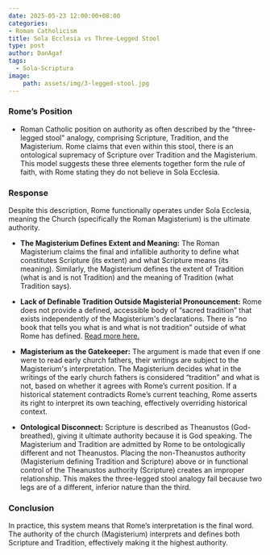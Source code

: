 ```yaml
---
date: 2025-05-23 12:00:00+08:00
categories:
- Roman Catholicism
title: Sola Ecclesia vs Three-Legged Stool
type: post
author: DanAgaf
tags:
  - Sola-Scriptura
image:
    path: assets/img/3-legged-stool.jpg
---
```


### Rome’s Position

- Roman Catholic position on authority as often described by the "three-legged stool" analogy, comprising Scripture, Tradition, and the Magisterium. Rome claims that even within this stool, there is an ontological supremacy of Scripture over Tradition and the Magisterium. This model suggests these three elements together form the rule of faith, with Rome stating they do not believe in Sola Ecclesia.

### Response

Despite this description, Rome functionally operates under Sola Ecclesia, meaning the Church (specifically the Roman Magisterium) is the ultimate authority.

- **The Magisterium Defines Extent and Meaning:** The Roman Magisterium claims the final and infallible authority to define what constitutes Scripture (its extent) and what Scripture means (its meaning). Similarly, the Magisterium defines the extent of Tradition (what is and is not Tradition) and the meaning of Tradition (what Tradition says).

- **Lack of Definable Tradition Outside Magisterial Pronouncement:** Rome does not provide a defined, accessible body of “sacred tradition” that exists independently of the Magisterium's declarations. There is “no book that tells you what is and what is not tradition” outside of what Rome has defined. [Read more here.](/posts/tradition-in-roman-catholicism)

- **Magisterium as the Gatekeeper:** The argument is made that even if one were to read early church fathers, their writings are subject to the Magisterium's interpretation. The Magisterium decides what in the writings of the early church fathers is considered “tradition” and what is not, based on whether it agrees with Rome’s current position. If a historical statement contradicts Rome’s current teaching, Rome asserts its right to interpret its own teaching, effectively overriding historical context.

- **Ontological Disconnect:** Scripture is described as Theanustos (God-breathed), giving it ultimate authority because it is God speaking. The Magisterium and Tradition are admitted by Rome to be ontologically different and not Theanustos. Placing the non-Theanustos authority (Magisterium defining Tradition and Scripture) above or in functional control of the Theanustos authority (Scripture) creates an improper relationship. This makes the three-legged stool analogy fail because two legs are of a different, inferior nature than the third.

### Conclusion

In practice, this system means that Rome’s interpretation is the final word. The authority of the church (Magisterium) interprets and defines both Scripture and Tradition, effectively making it the highest authority.